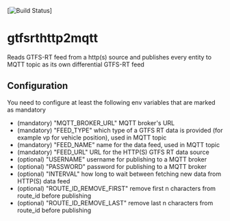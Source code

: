[![Build Status](https://travis-ci.org/HSLdevcom/gtfsrthttp2mqtt.svg?branch=master)]
# gtfsrthttp2mqtt

Reads GTFS-RT feed from a http(s) source and publishes every entity to MQTT topic as its own differential GTFS-RT feed

## Configuration

You need to configure at least the following env variables that are marked as mandatory

* (mandatory) "MQTT_BROKER_URL" MQTT broker's URL
* (mandatory) "FEED_TYPE" which type of a GTFS RT data is provided (for example vp for vehicle position), used in MQTT topic
* (mandatory) "FEED_NAME" name for the data feed, used in MQTT topic
* (mandatory) "FEED_URL" URL for the HTTP(S) GTFS RT data source
* (optional) "USERNAME" username for publishing to a MQTT broker
* (optional) "PASSWORD" password for publishing to a MQTT broker
* (optional) "INTERVAL" how long to wait between fetching new data from HTTP(S) data feed
* (optional) "ROUTE_ID_REMOVE_FIRST" remove first n characters from route_id before publishing
* (optional) "ROUTE_ID_REMOVE_LAST" remove last n characters from route_id before publishing
